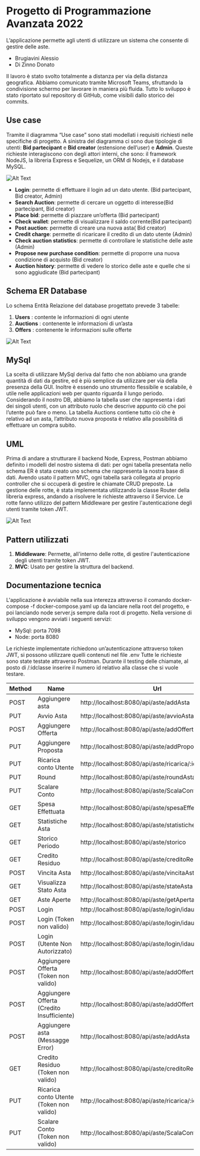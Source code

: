 # Progetto di Programmazione Avanzata 2022

L’applicazione permette agli utenti di utilizzare un sistema che consente di gestire delle aste. 


* Brugiavini Alessio
* Di Zinno Donato


Il lavoro è stato svolto totalmente a distanza per via della distanza geografica. Abbiamo comunicato tramite Microsoft Teams, sfruttando la condivisione schermo per lavorare in maniera più fluida. Tutto lo sviluppo è stato riportato sul repository di GitHub, come visibili dallo storico dei commits.

## Use case

Tramite il diagramma “Use case” sono stati modellati i requisiti richiesti nelle specifiche di progetto.
A sinistra del diagramma ci sono due tipologie di utenti: **Bid partecipant** e **Bid creator** (estensione dell’user) e **Admin**.
Queste richieste interagiscono con degli attori interni, che sono: il framework NodeJS, la libreria Express e Sequelize, un ORM di Nodejs,  e il database MySQL.

![Alt Text](https://github.com/Donato1992/ProgAvanzata-Donato-Alessio/blob/main/Img/caso%20d%20uso%20.png)

*	**Login**: permette di effettuare il login ad un dato utente. (Bid partecipant, Bid creator, Admin)
*	**Search Auction**: permette di cercare un oggetto di interesse(Bid partecipant, Bid creator)
*	**Place bid**: permette di piazzare un’offerta (Bid partecipant)
*	**Check wallet**: permette di visualizzare il saldo corrente(Bid partecipant)
*	**Post auction**: permette di creare una nuova asta( Bid creator)
*	**Credit charge**: permette di ricaricare il credito di un dato utente (Admin)
*	**Check auction statistics**: permette di controllare le statistiche delle aste (Admin)
*	**Propose new purchase condition**: permette di proporre una nuova condizione di acquisto (Bid creator)
*	**Auction history**: permette di vedere lo storico delle aste e quelle che si sono aggiudicate (Bid partecipant)


## Schema ER Database

Lo schema Entità Relazione del database progettato prevede 3 tabelle:

1)	**Users** : contente le informazioni di ogni utente
2)	**Auctions** : contenente le informazioni di un’asta
3)	**Offers** : contenente le informazioni sulle offerte

![Alt Text](https://github.com/Donato1992/ProgAvanzata-Donato-Alessio/blob/main/Img/DB.png)


## MySql

La scelta di utilizzare MySql deriva dal fatto che non abbiamo una grande quantità di dati da gestire, ed è più semplice da utilizzare per via della presenza della GUI. Inoltre è essendo uno strumento flessibile e scalabile, è utile nelle applicazioni web per quanto riguarda il lungo periodo.
Considerando il nostro DB, abbiamo la tabella user che rappresenta i dati dei singoli utenti, con un attributo ruolo che descrive appunto ciò che poi l’utente può fare o meno.
La tabella Auctions contiene tutto ciò che è relativo ad un asta, l’attributo nuova proposta è relativo alla possibilità di effettuare un compra subito.


## UML

Prima di andare a strutturare il backend Node, Express, Postman abbiamo definito i modelli del nostro sistema di dati: per ogni tabella presentata nello schema ER è stata creato uno schema che rappresenta la nostra base di dati.
Avendo usato il pattern MVC, ogni tabella sarà collegata al proprio controller che si occuperà di gestire le chiamate CRUD preposte.
La gestione delle rotte, è stata implementata utilizzando la classe Router della libreria express, andando a risolvere le richieste attraverso il Service. Le rotte fanno utilizzo del pattern Middleware per gestire l'autenticazione degli utenti tramite token JWT.

![Alt Text](https://github.com/Donato1992/ProgAvanzata-Donato-Alessio/blob/main/Img/class_diagram.png)


## Pattern utilizzati

1)	**Middleware**: Permette, all'interno delle rotte, di gestire l'autenticazione degli utenti tramite token JWT.
2)  **MVC**: Usato per gestire la struttura del backend.



## Documentazione tecnica

L'applicazione è avviabile nella sua interezza attraverso il comando docker-compose -f docker-compose.yaml up da lanciare nella root del progetto, e poi lanciando node server.js sempre dalla root di progetto. Nella versione di sviluppo vengono avviati i seguenti servizi:
-	MySql: porta 7098
-	Node: porta 8080

Le richieste implementate richiedono un’autenticazione attraverso token JWT, si possono utilizzare quelli contenuti nel file .env
Tutte le richieste sono state testate attraverso Postman.
Durante il testing delle chiamate, al posto di /:idclasse inserire il numero id relativo alla classe che si vuole testare. 


| Method | Name                                          | Url                                                                                              | Status |
|--------|-----------------------------------------------|--------------------------------------------------------------------------------------------------|--------|
| POST   | Aggiungere asta                               | http://localhost:8080/api/aste/addAsta                                                           | 200    |
| PUT    | Avvio Asta                                    | http://localhost:8080/api/aste/avvioAsta/:idasta                                                 | 200    |
| POST   | Aggiungere Offerta                            | http://localhost:8080/api/aste/addOffertaToken/:idasta                                           | 200    |
| PUT    | Aggiungere Proposta                           | http://localhost:8080/api/aste/addProposta/:idasta                                               | 200    |
| PUT    | Ricarica conto Utente                         | http://localhost:8080/api/aste/ricarica/:idutente                                		    | 200    |
| PUT    | Round                                         | http://localhost:8080/api/aste/roundAsta/:idasta                                                 | 200    |
| PUT    | Scalare Conto                                 | http://localhost:8080/api/aste/ScalaConto/:idasta						    | 200    |
| GET    | Spesa Effettuata                              | http://localhost:8080/api/aste/spesaEffettuata                                                   | 200    |
| GET    | Statistiche Asta                              | http://localhost:8080/api/aste/statisticheAsta                                                   | 200    |
| GET    | Storico Periodo                               | http://localhost:8080/api/aste/storico      						    | 200    | 
| GET    | Credito Residuo                               | http://localhost:8080/api/aste/creditoResiduo                                                    | 200    | 
| POST   | Vincita Asta             		         | http://localhost:8080/api/aste/vincitaAsta                                                       | 200    | 
| GET    | Visualizza Stato Asta         	         | http://localhost:8080/api/aste/stateAsta                                                         | 200    |
| GET    | Aste Aperte            		         | http://localhost:8080/api/aste/getApertaAstaOfferta                                              | 200    |
| POST   | Login		                         | http://localhost:8080/api/aste/login/idautente                                                   | 200    |
| POST   | Login \(Token non valido\)                    | http://localhost:8080/api/aste/login/idautente                                                   | 403    |
| POST   | Login \(Utente Non Autorizzato\)            	 | http://localhost:8080/api/aste/login/idautente                                                   | 401    |
| POST   | Aggiungere Offerta \(Token non valido\)       | http://localhost:8080/api/aste/addOffertaToken/:idasta                                           | 403    |
| POST   | Aggiungere Offerta \(Credito Insufficiente\)  | http://localhost:8080/api/aste/addOffertaToken/:idasta                                           | 403    |
| POST   | Aggiungere asta \(Messagge Error\)            | http://localhost:8080/api/aste/addAsta                                                           | 400    |
| GET    | Credito Residuo \(Token non valido\)          | http://localhost:8080/api/aste/creditoResiduo                                                    | 403    |
| PUT    | Ricarica conto Utente \(Token non valido\)    | http://localhost:8080/api/aste/ricarica/:idutente                                		    | 403    |
| PUT    | Scalare Conto \(Token non valido\)            | http://localhost:8080/api/aste/ScalaConto/:idasta						    | 403    | 
